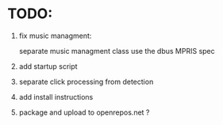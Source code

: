 TODO:
=======

1) fix music managment: 

	separate music managment class
	use the dbus MPRIS spec

2) add startup script

3) separate click processing from detection

4) add install instructions

5) package and upload to openrepos.net ?

